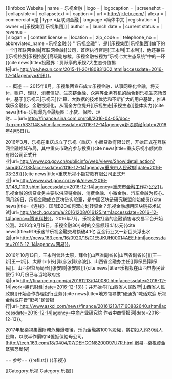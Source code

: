 {{Infobox Website
| name = 乐视金融
| logo = 
| logocaption =
| screenshot = 
| collapsible =
| collapsetext =
| caption =
| url = http://jr.letv.com/
| alexa =
| commercial =是
| type =互联网金融
| language =简体中文
| registration =
| owner =[[乐视集团|乐视集团]]
| author =
| launch date =
| current status =
| revenue =  
| slogan =
| content license =
| location =
| zip_code = 
| telephone_no = 
| abbreviated_name =乐视金融
}}
'''乐视金融'''，是[[乐视集团|乐视集团]]旗下的一个[[互联网金融|互联网金融]]公司，首席执行官是[[王永利|王永利]]，他还兼任[[乐视控股|乐视控股]]高级副总裁。乐视金融被视为“乐视七大生态系统”中的一环<ref>{{cite news|title=投融界：贾跃亭的乐视7大生态价值揭秘|url=http://pe.hexun.com/2015-11-26/180831302.html|accessdate=2016-12-14|agency=和讯}}</ref>。

== 概述 ==
2015年8月，乐视集团宣布成立乐视金融，从事网络化金融，将支付、账户、理财、消费信贷、生态链金融、众筹等业务有机的融合到乐视生态场景中，基于[[乐视云|乐视云]]计算、大数据的技术优势和不断扩大的用户基础，推进娱乐金融化、金融视频化，从而全方位提升[[乐视生态|乐视生态]]整体实力<ref>{{cite news|title=乐视曝光金融版图：小贷、保险、理财……|url=http://finance.sina.com.cn/roll/2016-04-05/doc-ifxqxcnr5331148.shtml|accessdate=2016-12-14|agency=新浪财经|date=2016年4月5日}}</ref>。

2016年3月，乐视在重庆成立了乐视（重庆）小额贷款有限公司，开始正式在互联网金融领域布局，其中重庆市政府参与投资<ref>{{cite news|title=重庆乐视小额贷款有限公司正式开业|url=http://www.cq.gov.cn/publicinfo/web/views/Show!detail.action?sid=4077138|accessdate=2016-12-14|agency=重庆市人民政府|date=2016-03-28}}</ref><ref>{{cite news|title=重庆乐视小额贷款有限公司正式开业|url=http://www.cwf.gov.cn/zwgk/news/2016-3/148_1109.shtml|accessdate=2016-12-14|agency=重庆市金融工作办公室}}</ref>。乐视金融的信贷业务主要以供应链金融、消费金融、小微金融、汽车金融为核心。同月28日，乐视金融成立区块链实验室，是中国区块链研究联盟创始成员<ref>{{cite news|title=《连线》：国际B2C如何双向划转资金？乐视金融想用区块链技术试试|url=http://tech.qq.com/a/20161208/016125.htm|accessdate=2016-12-14|agency=腾讯科技}}</ref>。2016年7月，乐视金融打造的金融销售与交易平台开始公测。2016年9月19日，乐视金融36小时的交易额超4.1亿元<ref>{{cite news|title=919乐迷节乐视金融交易额破4.1亿 互金行业又一新巨头浮出水面|url=http://news.163.com/16/0920/18/C1E5JKUH00014AEE.html|accessdate=2016-12-14|agency=网易}}</ref>。

2016年10月13日，王永利曾赴太原，拜会[[山西省副省长|山西省副省长]][[王一新|王一新]]、太原市市长[[耿彦波|耿彦波]]、山西省金融办主任[[郭保民|郭保民]]、山西银监局局长[[张安顺|张安顺]]<ref>{{cite news|title=乐视拟在山西申办民营银行 10月份已与当地政府接洽|url=http://finance.qq.com/a/20161213/040080.htm|accessdate=2016-12-14|work=腾讯财经|date=2016-12-13}}</ref>；并开始与[[山西省人民政府|山西省人民政府]]开始合作办理银行业务<ref>{{cite news|title=地方领导携“硬通货”喊话欢迎 乐视金融或在晋“赶考”民营银行|url=http://www.askci.com/news/finance/20161213/17160882640.shtml|accessdate=2016-12-14|agency=中商产业研究院 作者中商情报网|date=2016-12-13}}</ref>。

2017年起樂視集團財務危機爆發後，乐为金融將100%股權，當初投入約30億人民幣，以砍半作價約14億抵債給母公司。<ref name=opp125>[http://tech.163.com/18/0404/07/DEHGON8200097U7R.html 網易--樂視資金緊張恐斷裂]</ref>

== 参考==
{{reflist}}
{{乐视}}

[[Category:乐视|Category:乐视]]